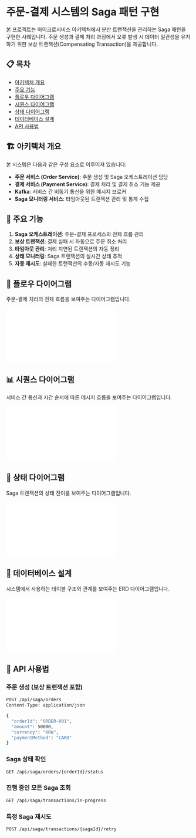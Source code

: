 # 주문-결제 시스템의 Saga 패턴 구현

본 프로젝트는 마이크로서비스 아키텍처에서 분산 트랜잭션을 관리하는 Saga 패턴을 구현한 사례입니다. 주문 생성과 결제 처리 과정에서 오류 발생 시 데이터 일관성을 유지하기 위한 보상 트랜잭션(Compensating Transaction)을 제공합니다.

## 📋 목차
- [아키텍처 개요](#아키텍처-개요)
- [주요 기능](#주요-기능)
- [플로우 다이어그램](#플로우-다이어그램)
- [시퀀스 다이어그램](#시퀀스-다이어그램)
- [상태 다이어그램](#상태-다이어그램)
- [데이터베이스 설계](#데이터베이스-설계)
- [API 사용법](#api-사용법)

## 🏗 아키텍처 개요

본 시스템은 다음과 같은 구성 요소로 이루어져 있습니다:

- **주문 서비스 (Order Service)**: 주문 생성 및 Saga 오케스트레이션 담당
- **결제 서비스 (Payment Service)**: 결제 처리 및 결제 취소 기능 제공
- **Kafka**: 서비스 간 비동기 통신을 위한 메시지 브로커
- **Saga 모니터링 서비스**: 타임아웃된 트랜잭션 관리 및 통계 수집

## 🚀 주요 기능

1. **Saga 오케스트레이션**: 주문-결제 프로세스의 전체 흐름 관리
2. **보상 트랜잭션**: 결제 실패 시 자동으로 주문 취소 처리
3. **타임아웃 관리**: 처리 지연된 트랜잭션의 자동 정리
4. **상태 모니터링**: Saga 트랜잭션의 실시간 상태 추적
5. **자동 재시도**: 실패한 트랜잭션의 수동/자동 재시도 기능

## 🔄 플로우 다이어그램

주문-결제 처리의 전체 흐름을 보여주는 다이어그램입니다.

![플로우 다이어그램](saga-flow-diagram.md)

## 📊 시퀀스 다이어그램

서비스 간 통신과 시간 순서에 따른 메시지 흐름을 보여주는 다이어그램입니다.

![시퀀스 다이어그램](saga-sequence-diagram.md)

## 🔄 상태 다이어그램

Saga 트랜잭션의 상태 전이를 보여주는 다이어그램입니다.

![상태 다이어그램](saga-state-diagram.md)

## 💾 데이터베이스 설계

시스템에서 사용하는 테이블 구조와 관계를 보여주는 ERD 다이어그램입니다.

![ERD 다이어그램](saga-erd-diagram.md)

## 📝 API 사용법

### 주문 생성 (보상 트랜잭션 포함)

```bash
POST /api/saga/orders
Content-Type: application/json

{
  "orderId": "ORDER-001",
  "amount": 50000,
  "currency": "KRW",
  "paymentMethod": "CARD"
}
```

### Saga 상태 확인

```bash
GET /api/saga/orders/{orderId}/status
```

### 진행 중인 모든 Saga 조회

```bash
GET /api/saga/transactions/in-progress
```

### 특정 Saga 재시도

```bash
POST /api/saga/transactions/{sagaId}/retry
``` 